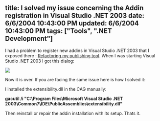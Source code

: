 title: I solved my issue concerning the Addin registration in Visual Studio .NET 2003
date: 6/6/2004 10:43:00 PM
updated: 6/6/2004 10:43:00 PM
tags: ["Tools", ".NET Development"]
---
I had a problem to register new addins in Visual Studio .NET 2003 that I exposed there : [Refactoring my publishing tool](/lkempe/archive/2004/05/20/135838.aspx). When I was starting Visual Studio .NET 2003 I got this dialog:

![](http://perso.wanadoo.fr/laurent.kempe/images/vserror.png)

Now it is over. If you are facing the same issue here is how I solved it:

I installed the extensibility.dll in the CAG manually:

<strong>gacutil /i "C:\Program Files\Microsoft Visual Studio .NET 2003\Common7\IDE\PublicAssemblies\extensibility.dll"</strong>

Then reinstall or repair the addin installation with its setup. Thats it.
